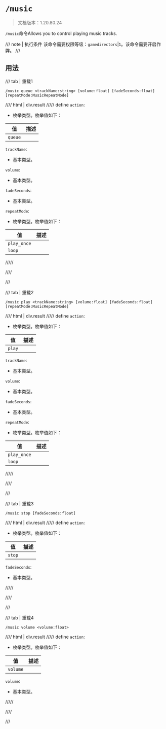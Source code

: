 # `/music`

> 文档版本：1.20.80.24

`/music`命令Allows you to control playing music tracks.

/// note | 执行条件
该命令需要权限等级：`gamedirectors`|`1`。该命令需要开启作弊。
///

## 用法

/// tab | 重载1
```mcfunction
/music queue <trackName:string> [volume:float] [fadeSeconds:float] [repeatMode:MusicRepeatMode]
```

//// html | div.result
///// define
`action`: <!-- md:samp MusicQueueAction -->

- 枚举类型。枚举值如下：

|值|描述|
|---|---|
|`queue`||


`trackName`: <!-- md:samp string -->

- 基本类型。

`volume`: <!-- md:samp float -->

- 基本类型。

`fadeSeconds`: <!-- md:samp float -->

- 基本类型。

`repeatMode`: <!-- md:samp MusicRepeatMode -->

- 枚举类型。枚举值如下：

|值|描述|
|---|---|
|`play_once`||
|`loop`||



/////

////

///

/// tab | 重载2
```mcfunction
/music play <trackName:string> [volume:float] [fadeSeconds:float] [repeatMode:MusicRepeatMode]
```

//// html | div.result
///// define
`action`: <!-- md:samp MusicPlayAction -->

- 枚举类型。枚举值如下：

|值|描述|
|---|---|
|`play`||


`trackName`: <!-- md:samp string -->

- 基本类型。

`volume`: <!-- md:samp float -->

- 基本类型。

`fadeSeconds`: <!-- md:samp float -->

- 基本类型。

`repeatMode`: <!-- md:samp MusicRepeatMode -->

- 枚举类型。枚举值如下：

|值|描述|
|---|---|
|`play_once`||
|`loop`||



/////

////

///

/// tab | 重载3
```mcfunction
/music stop [fadeSeconds:float]
```

//// html | div.result
///// define
`action`: <!-- md:samp MusicStopAction -->

- 枚举类型。枚举值如下：

|值|描述|
|---|---|
|`stop`||


`fadeSeconds`: <!-- md:samp float -->

- 基本类型。


/////

////

///

/// tab | 重载4
```mcfunction
/music volume <volume:float>
```

//// html | div.result
///// define
`action`: <!-- md:samp MusicVolumeAction -->

- 枚举类型。枚举值如下：

|值|描述|
|---|---|
|`volume`||


`volume`: <!-- md:samp float -->

- 基本类型。


/////

////

///
